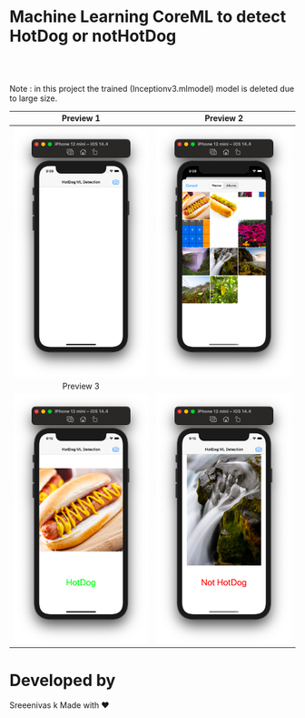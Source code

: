 # Machine Learning CoreML to detect HotDog or notHotDog
<br><br>


Note : in this project the trained (Inceptionv3.mlmodel) model is deleted due to large size.
<br>

Preview 1 | Preview 2 
:-: | :-: 
![Preview 1](https://github.com/Sreenivassreee/ML-to-detect-hotdog/blob/main/Documentation/ML%2ChotDog%2CSreenivassreee1.png) | ![Preview 2](https://github.com/Sreenivassreee/ML-to-detect-hotdog/blob/main/Documentation/ML%2ChotDog%2CSreenivassreee2.png) 
Preview 3 |
![Preview 4](https://github.com/Sreenivassreee/ML-to-detect-hotdog/blob/main/Documentation/ML%2ChotDog%2CSreenivassreee3.png) | ![Preview 5](https://github.com/Sreenivassreee/ML-to-detect-hotdog/blob/main/Documentation/ML%2ChotDog%2CSreenivassreee4.png) 

# Developed by
Sreeenivas k
Made with ❤️
